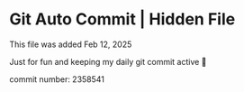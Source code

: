 # Git Auto Commit | Hidden File

This file was added Feb 12, 2025

Just for fun and keeping my daily git commit active 🤪

commit number: 2358541
